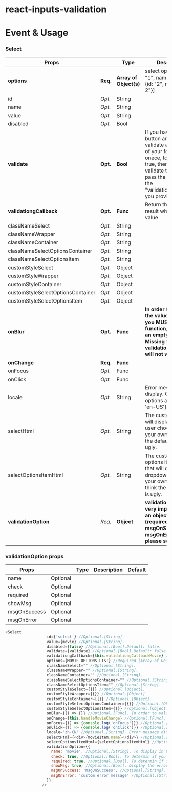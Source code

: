 # react-inputs-validation

# Event & Usage
### Select

|  Props                            |          |  Type                |  Description                                                                                               |  Default|
|---                                |---       |---                   |---                                                                                                         |---      |
|**options**                      |**Req.**|**Array of Object(s)**    |select option list [{id: "1", name: "title 1"}, {id: "2", name: "title 2"}]                                 |[]       |
|id                               |*Opt.*  |String                    |                                                                                                            |""       |
|name                             |*Opt.*  |String                    |                                                                                                            |""       |
|value                            |*Opt.*  |String                    |                                                                                                            |""       |
|disabled                         |*Opt.*  |Bool                      |                                                                                                            |false    |
|**validate**                     |**Opt.**|**Bool**                  |If you have a submit button and trying to validate all the inputs of your form at onece, toggle it to true, then it will validate the field and pass the result via the "validationgCallback" you provide.                                                                                                            |false    |
|**validationgCallback**          |**Opt.**|**Func**                  |Return the validation result which is a bool value                                                                                                         |**none**     |
|classNameSelect                  |*Opt.*  |String                    |                                                                                                            |""       |
|classNameWrapper                 |*Opt.*  |String                    |                                                                                                            |""       |
|classNameContainer               |*Opt.*  |String                    |                                                                                                            |""       |
|classNameSelectOptionsContainer  |*Opt.*  |String                    |                                                                                                            |""       |
|classNameSelectOptionsItem       |*Opt.*  |String                    |                                                                                                            |""       |
|customStyleSelect                |*Opt.*  |Object                    |                                                                                                            |{}       |
|customStyleWrapper               |*Opt.*  |Object                    |                                                                                                            |{}       |
|customStyleContainer             |*Opt.*  |Object                    |                                                                                                            |{}       |
|customStyleSelectOptionsContainer|*Opt.*  |Object                    |                                                                                                            |{}       |
|customStyleSelectOptionsItem     |*Opt.*  |Object                    |                                                                                                            |{}       |
|**onBlur**                       |**Opt.**|**Func**                  |**In order to validate the value on blur, you MUST provide a function, even if it is an empty function. Missing this, the validation on blur will not work.**                                                                                                            |**none**     |
|**onChange**                     |**Req.**|**Func**                  |                                                                                                            |**()=>{}**   |
|onFocus                          |*Opt.*  |Func                      |                                                                                                            |none     |
|onClick                          |*Opt.*  |Func                      |                                                                                                            |none     |
|locale                           |*Opt.*  |String                    |Error message display. Current options are ['zh-CN', 'en-US']                                                                                                            |"en-US"  |
|selectHtml                       |*Opt.*  |String                    |The custom html that will display when user choose. Create your own if you think the default html is ugly.                                                                                                            |none     |
|selectOptionsItemHtml            |*Opt.*  |String                    |The custom select options item html that will display in dropdown list. Creat your own it if you think the default html is ugly.                                                                                                            |none     |
|**validationOption**                          |*Req.*  |**Object**                      |**validationOption is very important, it is an object contains {required, showMsg, msgOnSuccess, msgOnError}, detail please see below**                                                                                                            |**{}**     |

### validationOption props

|  Props 	    |   	    |  Type 	|  Description 	|  Default 	|
|---	        |---	    |---	|---	|---	|
|name   	    |Optional |   	|   	|   	|
|check   	    |Optional |   	|   	|   	|
|required   	|Optional |   	|   	|   	|
|showMsg      |Optional |   	|   	|   	|
|msgOnSuccess |Optional |   	|   	|   	|
|msgOnError   |Optional |   	|   	|   	|


```js
<Select
                  id={'select'} //Optional.[String].
                  value={movie} //Optional.[String].
                  disabled={false} //Optional.[Bool].Default: false.
                  validate={validate} //Optional.[Bool].Default: false. If you have a submit button and trying to validate all the inputs of your form at onece, toggle it to true, then it will validate the field and pass the result via the "validationgCallback" you provide.
                  validationgCallback={this.validationgCallbackMovie} //Optional.[Func]. Return the validation result.
                  options={MOVIE_OPTIONS_LIST} //Required.[Array of Object(s)].
                  classNameSelect="" //Optional.[String].
                  classNameWrapper="" //Optional.[String].
                  classNameContainer="" //Optional.[String].
                  classNameSelectOptionsContainer="" //Optional.[String].
                  classNameSelectOptionsItem="" //Optional.[String].
                  customStyleSelect={{}} //Optional.[Object].
                  customStyleWrapper={{}} //Optional.[Object].
                  customStyleContainer={{}} //Optional.[Object].
                  customStyleSelectOptionsContainer={{}} //Optional.[Object].
                  customStyleSelectOptionsItem={{}} //Optional.[Object].
                  onBlur={() => {}} //Optional.[Func]. In order to validate the value on blur, you MUST provide a function, even if it is an empty function. Missing this, the validation on blur will not work.
                  onChange={this.handleMovieChange} //Optional.[Func]. Will return the value.
                  onFocus={() => {console.log('onFocus')}} //Optional.[Func].
                  onClick={() => {console.log('onClick')}} //Optional.[Func].
                  locale="zh-CN" //Optional.[String]. Error message display. Current options are ['zh-CN', 'en-US']; Default is 'en-US'.
                  selectHtml={<div>{movieItem.name}</div>} //Optional.[String]. The custom html that will display when user choose. Use it if you think the default html is ugly.
                  selectOptionsItemHtml={selectOptionsItemHtml} //Optional.[String]. The custom select options item html that will display in dropdown list. Use it if you think the default html is ugly.
                  validationOption={{
                    name: 'movie', //Optional.[String]. To display in Error message. i.e Please select a ${name}.
                    check: true, //Optional.[Bool]. To determin if you need to validate.
                    required: true, //Optional.[Bool]. To determin if it is required.
                    showMsg: true, //Optional.[Bool]. Display the error message or not.
                    msgOnSuccess: 'msgOnSuccess', //Optional.[String]. Show the success message if it is provied.
                    msgOnError: 'custom error message' //Optional.[String]. Show your custom error message no matter what when it has error if it is provied.
                  }}
                />
```
